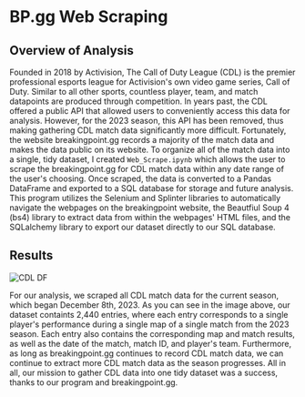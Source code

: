 # BP.gg Web Scraping

## Overview of Analysis

Founded in 2018 by Activision, The Call of Duty League (CDL) is the premier professional esports league for Activision's own video game series, Call of Duty. Similar to all other sports, countless player, team, and match datapoints are produced through competition. In years past, the CDL offered a public API that allowed users to conveniently access this data for analysis. However, for the 2023 season, this API has been removed, thus making gathering CDL match data significantly more difficult. Fortunately, the website breakingpoint.gg records a majority of the match data and makes the data public on its website. To organize all of the match data into a single, tidy dataset, I created `Web_Scrape.ipynb` which allows the user to scrape the breakingpoint.gg for CDL match data within any date range of the user's choosing. Once scraped, the data is converted to a Pandas DataFrame and exported to a SQL database for storage and future analysis. This program utilizes the Selenium and Splinter libraries to automatically navigate the webpages on the breakingpoint website, the Beautfiul Soup 4 (bs4) library to extract data from within the webpages' HTML files, and the SQLalchemy library to export our dataset directly to our SQL database.

## Results

![CDL DF](https://github.com/dharlerjr/bpl_web_scraping/blob/main/cdl_df.PNG)

For our analysis, we scraped all CDL match data for the current season, which began December 8th, 2023. As you can see in the image above, our dataset containts 2,440 entries, where each entry corresponds to a single player's performance during a single map of a single match from the 2023 season. Each entry also contains the corresponding map and match results, as well as the date of the match, match ID, and player's team. Furthermore, as long as breakingpoint.gg continues to record CDL match data, we can continue to extract more CDL match data as the season progresses. All in all, our mission to gather CDL data into one tidy dataset was a success, thanks to our program and breakingpoint.gg.
